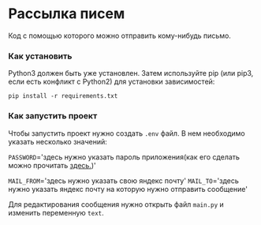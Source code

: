 # Рассылка писем

Код с помощью которого можно отправить кому-нибудь письмо.

### Как установить


Python3 должен быть уже установлен. Затем используйте pip (или pip3, если есть конфликт с Python2) для установки зависимостей:

```
pip install -r requirements.txt
```

### Как запустить проект

Чтобы запустить проект нужно создать `.env` файл. В нем необходимо указать несколько значений:

`PASSWORD`='здесь нужно указать пароль приложения(как его сделать можно прочитать [здесь.](https://yandex.ru/support/id/ru/authorization/app-passwords))'

`MAIL_FROM`='здесь нужно указать свою яндекс почту'
`MAIL_TO`='здесь нужно указать яндекс почту на которую нужно отправить сообщение'

Для редактирования сообщения нужно открыть файл `main.py` и изменить переменную `text`.

